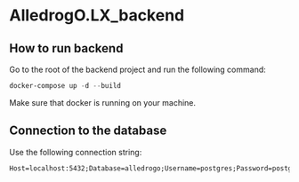 # AlledrogO.LX_backend

## How to run backend
Go to the root of the backend project and run the following command:
```powershell
docker-compose up -d --build
```
Make sure that docker is running on your machine.

## Connection to the database
Use the following connection string:
```
Host=localhost:5432;Database=alledrogo;Username=postgres;Password=postgres
```